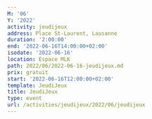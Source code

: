 ```yaml
---
M: '06'
Y: '2022'
activity: jeudijeux
address: Place St-Laurent, Lausanne
duration: '2:00:00'
end: '2022-06-16T14:00:00+02:00'
isodate: '2022-06-16'
location: Espace MLK
path: 2022/06/2022-06-16-jeudijeux.md
prix: gratuit
start: '2022-06-16T12:00:00+02:00'
template: JeudiJeux
title: JeudiJeux
type: event
url: /activities/jeudijeux/2022/06/jeudijeux
---
```

